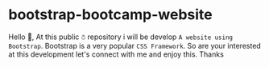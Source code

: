 # bootstrap-bootcamp-website
Hello 👋, At this public ⛣ repository i will be develop `A website using Bootstrap`. Bootstrap is a very popular `CSS Framework`. So are your interested at this development let's connect with me and enjoy this. Thanks

